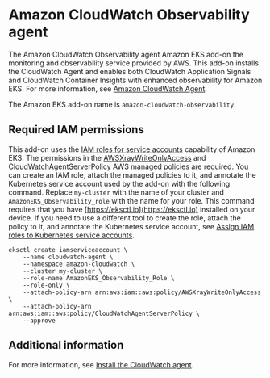 # Amazon CloudWatch Observability agent<a name="amazon-cloudwatch-observability"></a>

The Amazon CloudWatch Observability agent Amazon EKS add\-on the monitoring and observability service provided by AWS\. This add\-on installs the CloudWatch Agent and enables both CloudWatch Application Signals and CloudWatch Container Insights with enhanced observability for Amazon EKS\. For more information, see [Amazon CloudWatch Agent](https://docs.aws.amazon.com/AmazonCloudWatch/latest/monitoring/Install-CloudWatch-Agent.html)\.

The Amazon EKS add\-on name is `amazon-cloudwatch-observability`\.

## Required IAM permissions<a name="amazon-cloudwatch-observability-iam-permissions"></a>

This add\-on uses the [IAM roles for service accounts](iam-roles-for-service-accounts.md#iam-roles-for-service-accounts.title) capability of Amazon EKS\. The permissions in the [AWSXrayWriteOnlyAccess](https://console.aws.amazon.com/iam/home#/policies/arn:aws:iam::aws:policy/AWSXrayWriteOnlyAccess) and [CloudWatchAgentServerPolicy](https://console.aws.amazon.com/iam/home#/policies/arn:aws:iam::aws:policy/CloudWatchAgentServerPolicy) AWS managed policies are required\. You can create an IAM role, attach the managed policies to it, and annotate the Kubernetes service account used by the add\-on with the following command\. Replace `my-cluster` with the name of your cluster and `AmazonEKS_Observability_role` with the name for your role\. This command requires that you have [https://eksctl.io](https://eksctl.io) installed on your device\. If you need to use a different tool to create the role, attach the policy to it, and annotate the Kubernetes service account, see [Assign IAM roles to Kubernetes service accounts](associate-service-account-role.md)\.

```
eksctl create iamserviceaccount \
    --name cloudwatch-agent \
    --namespace amazon-cloudwatch \
    --cluster my-cluster \
    --role-name AmazonEKS_Observability_Role \
    --role-only \
    --attach-policy-arn arn:aws:iam::aws:policy/AWSXrayWriteOnlyAccess \
    --attach-policy-arn arn:aws:iam::aws:policy/CloudWatchAgentServerPolicy \
    --approve
```

## Additional information<a name="amazon-cloudwatch-observability-information"></a>

For more information, see [Install the CloudWatch agent](https://docs.aws.amazon.com/AmazonCloudWatch/latest/monitoring/install-CloudWatch-Observability-EKS-addon.html)\.